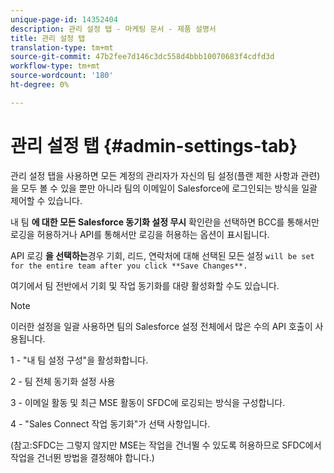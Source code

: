 ```yaml
---
unique-page-id: 14352404
description: 관리 설정 탭 - 마케팅 문서 - 제품 설명서
title: 관리 설정 탭
translation-type: tm+mt
source-git-commit: 47b2fee7d146c3dc558d4bbb10070683f4cdfd3d
workflow-type: tm+mt
source-wordcount: '180'
ht-degree: 0%

---
```



# 관리 설정 탭 {#admin-settings-tab}

관리 설정 탭을 사용하면 모든 계정의 관리자가 자신의 팀 설정(플랜 제한 사항과 관련)을 모두 볼 수 있을 뿐만 아니라 팀의 이메일이 Salesforce에 로그인되는 방식을 일괄 제어할 수 있습니다.

내 팀 **에 대한 모든 Salesforce 동기화 설정 무시** 확인란을 선택하면 BCC를 통해서만 로깅을 허용하거나 API를 통해서만 로깅을 허용하는 옵션이 표시됩니다.

API 로깅 **을 선택하는**&#x200B;경우 기회, 리드, 연락처에 대해 선택된 모든 설정 `will be set for the entire team after you click **Save Changes**.`

여기에서 팀 전반에서 기회 및 작업 동기화를 대량 활성화할 수도 있습니다.

>[!NOTE]
>
>이러한 설정을 일괄 사용하면 팀의 Salesforce 설정 전체에서 많은 수의 API 호출이 사용됩니다.

1 - &quot;내 팀 설정 구성&quot;을 활성화합니다.

2 - 팀 전체 동기화 설정 사용

3 - 이메일 활동 및 최근 MSE 활동이 SFDC에 로깅되는 방식을 구성합니다.

4 - &quot;Sales Connect 작업 동기화&quot;가 선택 사항입니다.

(참고:SFDC는 그렇지 않지만 MSE는 작업을 건너뛸 수 있도록 허용하므로 SFDC에서 작업을 건너뛴 방법을 결정해야 합니다.)
